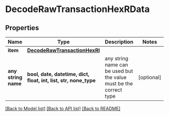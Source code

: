 # DecodeRawTransactionHexRData


## Properties
Name | Type | Description | Notes
------------ | ------------- | ------------- | -------------
**item** | [**DecodeRawTransactionHexRI**](DecodeRawTransactionHexRI.md) |  | 
**any string name** | **bool, date, datetime, dict, float, int, list, str, none_type** | any string name can be used but the value must be the correct type | [optional]

[[Back to Model list]](../README.md#documentation-for-models) [[Back to API list]](../README.md#documentation-for-api-endpoints) [[Back to README]](../README.md)


